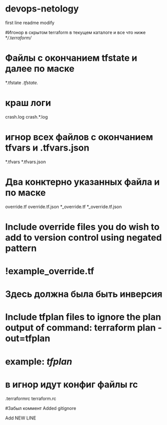 # devops-netology
first line readme modify

#Игонор в скрытом terraform в текущем каталоге и все что ниже
**/.terraform/*

# Файлы с окончанием tfstate и далее по маске
*.tfstate
*.tfstate.*

# краш логи
crash.log
crash.*.log

# игнор всех файлов с окончанием tfvars и .tfvars.json

*.tfvars
*.tfvars.json

# Два конктерно указанных файла и по маске
override.tf
override.tf.json
*_override.tf
*_override.tf.json

# Include override files you do wish to add to version control using negated pattern
# !example_override.tf

# Здесь должна была быть инверсия

# Include tfplan files to ignore the plan output of command: terraform plan -out=tfplan
# example: *tfplan*

# в игнор идут конфиг файлы rc
.terraformrc
terraform.rc

#Забыл коммент Added gitignore

Add NEW LINE 


